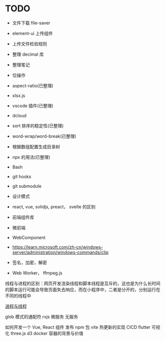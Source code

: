 # TODO

- 文件下载 file-saver
- element-ui 上传组件
- 上传文件检验规则
- 整理 decimal 库
- 整理笔记
- 位操作
- aspect-ratio(已整理)
- xlsx.js
- vscode 插件(已整理)
- dcloud
- sort 排序的稳定性(已整理)
- word-wrap/word-break(已整理)
- 根据数组配置生成目录树
- npx 的用法(已整理)
- Bash
- git hooks
- git submodule
- 设计模式

- react, vue, solidjs, preact， svelte 的区别
- 前端组件库

- 微前端
- WebComponent
- https://learn.microsoft.com/zh-cn/windows-server/administration/windows-commands/clip

- 签名，加密，解密

- Web Worker， ffmpeg.js

线程与进程的区别：网页开发渲染线程和脚本线程是互斥的，这也是为什么长时间的脚本运行可能会导致页面失去响应，而在小程序中，二者是分开的，分别运行在不同的线程中

[进程与线程](https://zhuanlan.zhihu.com/p/441433148)


glob 模式的通配符
rxjs
微服务
无服务

如何开发一个 Vue, React 组件
发布 npm 包
vite 热更新的实现
CICD
flutter
可视化 three.js d3
docker 容器的背景与价值

